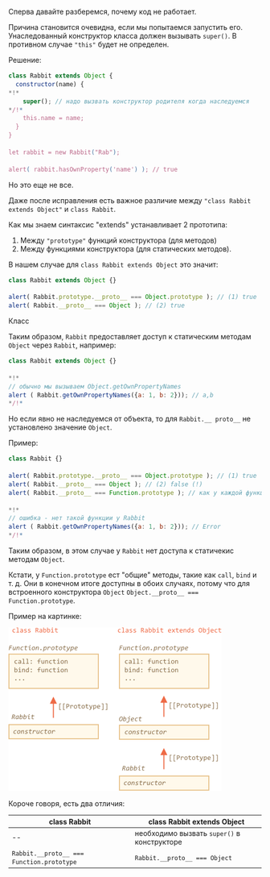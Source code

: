Сперва давайте разберемся, почему код не работает.

Причина становится очевидна, если мы попытаемся запустить его. Унаследованный конструктор класса должен вызывать `super()`. В противном случае `"this"` будет не определен.

Решение:

```js run
class Rabbit extends Object {
  constructor(name) {
*!*
    super(); // надо вызвать конструктор родителя когда наследуемся
*/!*
    this.name = name;
  }
}

let rabbit = new Rabbit("Rab");

alert( rabbit.hasOwnProperty('name') ); // true
```

Но это еще не все.

Даже после исправления есть важное различие между `"class Rabbit extends Object"` и `class Rabbit`.

Как мы знаем синтаксис "extends" устанавливает 2 прототипа:

1. Между `"prototype"` функций конструктора (для методов)
2. Между функциями конструктора (для статических методов).

В нашем случае для `class Rabbit extends Object` это значит:

```js run
class Rabbit extends Object {}

alert( Rabbit.prototype.__proto__ === Object.prototype ); // (1) true
alert( Rabbit.__proto__ === Object ); // (2) true
```
Класс 

Таким образом, `Rabbit` предоставляет доступ к статическим методам `Object` через `Rabbit`, например:

```js run
class Rabbit extends Object {}

*!*
// обычно мы вызываем Object.getOwnPropertyNames
alert ( Rabbit.getOwnPropertyNames({a: 1, b: 2})); // a,b
*/!*
```

Но если явно не наследуемся от объекта, то для `Rabbit.__ proto__` не установлено значение `Object`.

Пример:

```js run
class Rabbit {}

alert( Rabbit.prototype.__proto__ === Object.prototype ); // (1) true
alert( Rabbit.__proto__ === Object ); // (2) false (!)
alert( Rabbit.__proto__ === Function.prototype ); // как у каждой функции по умолчанию

*!*
// ошибка - нет такой функции у Rabbit
alert ( Rabbit.getOwnPropertyNames({a: 1, b: 2})); // Error
*/!*
```

Таким образом, в этом случае у `Rabbit` нет доступа к статичекис методам `Object`.

Кстати, у `Function.prototype` ест "общие" методы, такие как `call`, `bind` и т. д. Они в конечном итоге доступны в обоих случаях, потому что для встроенного конструктора `Object` `Object.__proto__ === Function.prototype`.


Пример на картинке:

![](rabbit-extends-object.png)

Короче говоря, есть два отличия:

| class Rabbit | class Rabbit extends Object  |
|--------------|------------------------------|
| --             | необходимо вызвать `super()` в конструкторе |
| `Rabbit.__proto__ === Function.prototype` | `Rabbit.__proto__ === Object` |
